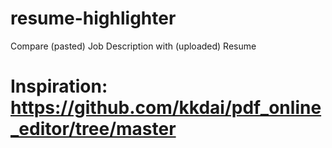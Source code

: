 # resume-highlighter

Compare (pasted) Job Description with (uploaded) Resume

# Inspiration: https://github.com/kkdai/pdf_online_editor/tree/master
